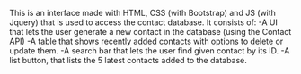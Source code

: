 This is an interface made with HTML, CSS (with Bootstrap) and JS (with Jquery) that is used to access the contact database. It consists of:
-A UI that lets the user generate a new contact in the database (using the Contact API) 
-A table that shows recently added contacts with options to delete or update them.
-A search bar that lets the user find given contact by its ID.
-A list button, that lists the 5 latest contacts added to the database.